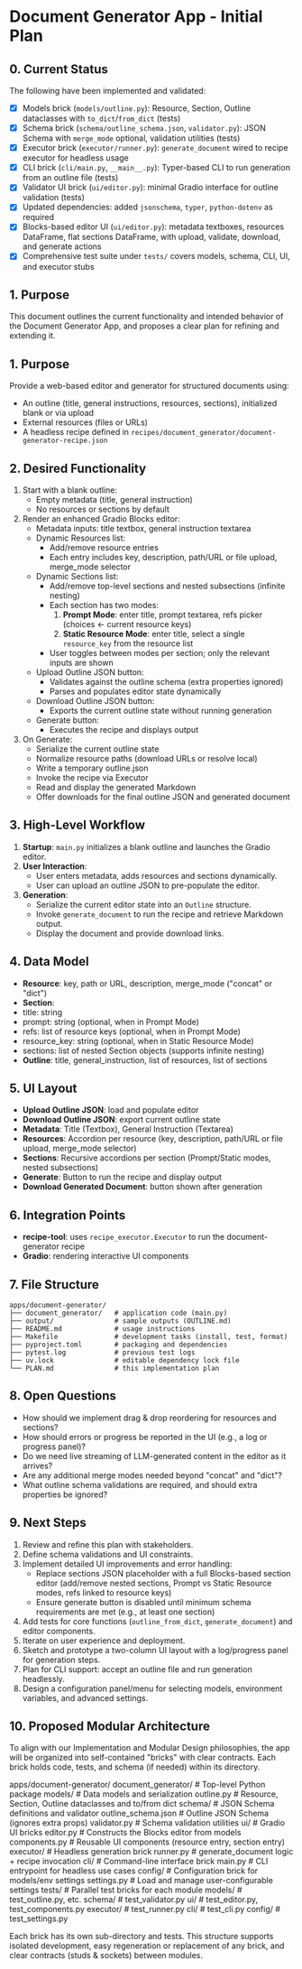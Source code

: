  # Document Generator App - Initial Plan

 ## 0. Current Status
 The following have been implemented and validated:
 - [x] Models brick (`models/outline.py`): Resource, Section, Outline dataclasses with `to_dict`/`from_dict` (tests)
 - [x] Schema brick (`schema/outline_schema.json`, `validator.py`): JSON Schema with `merge_mode` optional, validation utilities (tests)
 - [x] Executor brick (`executor/runner.py`): `generate_document` wired to recipe executor for headless usage
 - [x] CLI brick (`cli/main.py`, `__main__.py`): Typer-based CLI to run generation from an outline file (tests)
 - [x] Validator UI brick (`ui/editor.py`): minimal Gradio interface for outline validation (tests)
 - [x] Updated dependencies: added `jsonschema`, `typer`, `python-dotenv` as required
 - [x] Blocks-based editor UI (`ui/editor.py`): metadata textboxes, resources DataFrame, flat sections DataFrame, with upload, validate, download, and generate actions
 - [x] Comprehensive test suite under `tests/` covers models, schema, CLI, UI, and executor stubs

 ## 1. Purpose

 This document outlines the current functionality and intended behavior of the Document Generator App, and proposes a clear plan for refining and extending it.

 ## 1. Purpose
 Provide a web-based editor and generator for structured documents using:
 - An outline (title, general instructions, resources, sections), initialized blank or via upload
 - External resources (files or URLs)
 - A headless recipe defined in `recipes/document_generator/document-generator-recipe.json`

 ## 2. Desired Functionality
 1. Start with a blank outline:
    - Empty metadata (title, general instruction)
    - No resources or sections by default
 2. Render an enhanced Gradio Blocks editor:
    - Metadata inputs: title textbox, general instruction textarea
    - Dynamic Resources list:
      - Add/remove resource entries
      - Each entry includes key, description, path/URL or file upload, merge_mode selector
    - Dynamic Sections list:
      - Add/remove top-level sections and nested subsections (infinite nesting)
      - Each section has two modes:
        1. **Prompt Mode**: enter title, prompt textarea, refs picker (choices ← current resource keys)
        2. **Static Resource Mode**: enter title, select a single `resource_key` from the resource list
      - User toggles between modes per section; only the relevant inputs are shown
    - Upload Outline JSON button:
      - Validates against the outline schema (extra properties ignored)
      - Parses and populates editor state dynamically
    - Download Outline JSON button:
      - Exports the current outline state without running generation
    - Generate button:
      - Executes the recipe and displays output
 3. On Generate:
    - Serialize the current outline state
    - Normalize resource paths (download URLs or resolve local)
    - Write a temporary outline.json
    - Invoke the recipe via Executor
    - Read and display the generated Markdown
    - Offer downloads for the final outline JSON and generated document

 ## 3. High-Level Workflow
 1. **Startup**: `main.py` initializes a blank outline and launches the Gradio editor.
 2. **User Interaction**:
    - User enters metadata, adds resources and sections dynamically.
    - User can upload an outline JSON to pre-populate the editor.
 3. **Generation**:
    - Serialize the current editor state into an `Outline` structure.
    - Invoke `generate_document` to run the recipe and retrieve Markdown output.
    - Display the document and provide download links.

 ## 4. Data Model
 - **Resource**: key, path or URL, description, merge_mode ("concat" or "dict")
 - **Section**:
  - title: string
  - prompt: string (optional, when in Prompt Mode)
  - refs: list of resource keys (optional, when in Prompt Mode)
  - resource_key: string (optional, when in Static Resource Mode)
  - sections: list of nested Section objects (supports infinite nesting)
 - **Outline**: title, general_instruction, list of resources, list of sections

 ## 5. UI Layout
 - **Upload Outline JSON**: load and populate editor
 - **Download Outline JSON**: export current outline state
 - **Metadata**: Title (Textbox), General Instruction (Textarea)
 - **Resources**: Accordion per resource (key, description, path/URL or file upload, merge_mode selector)
 - **Sections**: Recursive accordions per section (Prompt/Static modes, nested subsections)
 - **Generate**: Button to run the recipe and display output
 - **Download Generated Document**: button shown after generation

 ## 6. Integration Points
 - **recipe-tool**: uses `recipe_executor.Executor` to run the document-generator recipe
 - **Gradio**: rendering interactive UI components

 ## 7. File Structure
 ```
 apps/document-generator/
 ├── document_generator/   # application code (main.py)
 ├── output/               # sample outputs (OUTLINE.md)
 ├── README.md             # usage instructions
 ├── Makefile              # development tasks (install, test, format)
 ├── pyproject.toml        # packaging and dependencies
 ├── pytest.log            # previous test logs
 ├── uv.lock               # editable dependency lock file
 └── PLAN.md               # this implementation plan
 ```

## 8. Open Questions
 - How should we implement drag & drop reordering for resources and sections?
 - How should errors or progress be reported in the UI (e.g., a log or progress panel)?
 - Do we need live streaming of LLM-generated content in the editor as it arrives?
 - Are any additional merge modes needed beyond "concat" and "dict"?
 - What outline schema validations are required, and should extra properties be ignored?

 ## 9. Next Steps
 1. Review and refine this plan with stakeholders.
 2. Define schema validations and UI constraints.
 3. Implement detailed UI improvements and error handling:
    - Replace sections JSON placeholder with a full Blocks-based section editor (add/remove nested sections, Prompt vs Static Resource modes, refs linked to resource keys)
    - Ensure generate button is disabled until minimum schema requirements are met (e.g., at least one section)
 4. Add tests for core functions (`outline_from_dict`, `generate_document`) and editor components.
 5. Iterate on user experience and deployment.
 6. Sketch and prototype a two-column UI layout with a log/progress panel for generation steps.
 7. Plan for CLI support: accept an outline file and run generation headlessly.
 8. Design a configuration panel/menu for selecting models, environment variables, and advanced settings.
 
## 10. Proposed Modular Architecture
To align with our Implementation and Modular Design philosophies, the app will be organized into self-contained "bricks" with clear contracts. Each brick holds code, tests, and schema (if needed) within its directory.

apps/document-generator/
  document_generator/         # Top-level Python package
    models/                   # Data models and serialization
      outline.py              # Resource, Section, Outline dataclasses and to/from dict
    schema/                   # JSON Schema definitions and validator
      outline_schema.json     # Outline JSON Schema (ignores extra props)
      validator.py            # Schema validation utilities
    ui/                       # Gradio UI bricks
      editor.py               # Constructs the Blocks editor from models
      components.py           # Reusable UI components (resource entry, section entry)
    executor/                 # Headless generation brick
      runner.py               # generate_document logic + recipe invocation
    cli/                      # Command-line interface brick
      main.py                 # CLI entrypoint for headless use cases
    config/                   # Configuration brick for models/env settings
      settings.py             # Load and manage user-configurable settings
  tests/                      # Parallel test bricks for each module
    models/                   # test_outline.py, etc.
    schema/                   # test_validator.py
    ui/                       # test_editor.py, test_components.py
    executor/                 # test_runner.py
    cli/                      # test_cli.py
    config/                   # test_settings.py

Each brick has its own sub-directory and tests. This structure supports isolated development, easy regeneration or replacement of any brick, and clear contracts (studs & sockets) between modules.